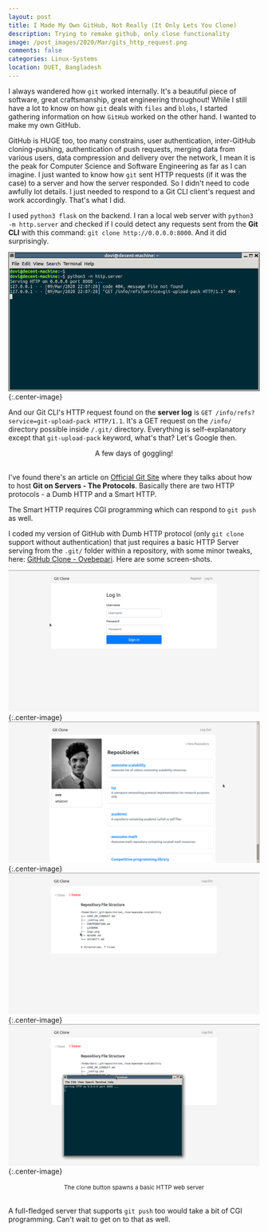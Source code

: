 ```yaml
---
layout: post
title: I Made My Own GitHub, Not Really (It Only Lets You Clone)
description: Trying to remake github, only close functionality
image: /post_images/2020/Mar/gits_http_request.png
comments: false
categories: Linux-Systems
location: DUET, Bangladesh
---
```


I always wandered how `git` worked internally. It's a beautiful piece of software, great craftsmanship, great engineering throughout! While I still have a lot to know on how `git` deals with `files` and `blobs`, I started gathering information on how `GitHub` worked on the other hand. I wanted to make my own GitHub.

GitHub is HUGE too, too many constrains, user authentication, inter-GitHub cloning-pushing, authentication of  push requests, merging data from various users, data compression and delivery over the network, I mean it is the peak for Computer Science and Software Engineering as far as I can imagine. I just wanted to know how `git` sent HTTP requests (if it was the case) to a server and how the server responded. So I didn't need to code awfully lot details. I just needed to respond to a Git CLI client's request and work accordingly. That's what I did. 

I used `python3 flask` on the backend. I ran a local web server with `python3 -m http.server` and checked if I could detect any requests sent from the **Git CLI** with this command: `git clone http://0.0.0.0:8000`. And it did surprisingly.

![Gits HTTP Request to the Server](/post_images/2020/Mar/gits_http_request.png){:.center-image}

And our Git CLI's HTTP request found on the **server log** is `GET /info/refs?service=git-upload-pack HTTP/1.1`. It's a GET request on the `/info/` directory possible inside `/.git/` directory. Everything is self-explanatory except that `git-upload-pack` keyword, what's that? Let's Google then.

<center>A few days of goggling!</center><br>

I've found there's an article on <a href="https://git-scm.com/book/en/v2/Git-on-the-Server-The-Protocols">Official Git Site</a> where they talks about how to host **Git on Servers -  The Protocols**. Basically there are two HTTP protocols - a Dumb HTTP and a Smart HTTP.

The Smart HTTP requires CGI programming which can respond to `git push` as well.

I coded my version of GitHub with Dumb HTTP protocol (only `git clone` support without authentication) that just requires a basic HTTP Server serving from the `.git/` folder within a repository, with some minor tweaks, here: <a href="https://github.com/ovebepari/Git_Clone">GitHub Clone - Ovebepari</a>. Here are some screen-shots.

![Githubclone login](/post_images/2020/Mar/gitclone_one.png){:.center-image} <br>
![Githubclone dashboard](/post_images/2020/Mar/gitclone_two.png){:.center-image} <br>
![Githubclone a repo](/post_images/2020/Mar/gitclone_three.png){:.center-image} <br>
![Githubclone cloningdd](/post_images/2020/Mar/gitclone_four.png){:.center-image}
<center> <small>The clone button spawns a basic HTTP web server</small> </center> <br>

A full-fledged server that supports `git push` too would take a bit of CGI programming. Can't wait to get on to that as well.